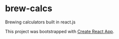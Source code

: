 # brew-calcs
Brewing calculators built in react.js

This project was bootstrapped with [Create React App](https://github.com/facebookincubator/create-react-app).